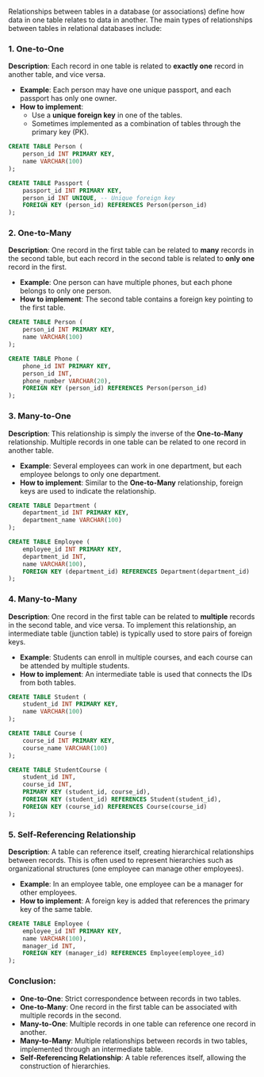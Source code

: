 Relationships between tables in a database (or associations) define how data in one table relates to data in another. The main types of relationships between tables in relational databases include:

### 1. **One-to-One**

**Description**: Each record in one table is related to **exactly one** record in another table, and vice versa.

- **Example**: Each person may have one unique passport, and each passport has only one owner.
- **How to implement**:
    - Use a **unique foreign key** in one of the tables.
    - Sometimes implemented as a combination of tables through the primary key (PK).
```sql
CREATE TABLE Person (
    person_id INT PRIMARY KEY,
    name VARCHAR(100)
);

CREATE TABLE Passport (
    passport_id INT PRIMARY KEY,
    person_id INT UNIQUE, -- Unique foreign key
    FOREIGN KEY (person_id) REFERENCES Person(person_id)
);
```

### 2. **One-to-Many**

**Description**: One record in the first table can be related to **many** records in the second table, but each record in the second table is related to **only one** record in the first.

- **Example**: One person can have multiple phones, but each phone belongs to only one person.
- **How to implement**: The second table contains a foreign key pointing to the first table.
```sql
CREATE TABLE Person (
    person_id INT PRIMARY KEY,
    name VARCHAR(100)
);

CREATE TABLE Phone (
    phone_id INT PRIMARY KEY,
    person_id INT,
    phone_number VARCHAR(20),
    FOREIGN KEY (person_id) REFERENCES Person(person_id)
);
```

### 3. **Many-to-One**

**Description**: This relationship is simply the inverse of the **One-to-Many** relationship. Multiple records in one table can be related to one record in another table.

- **Example**: Several employees can work in one department, but each employee belongs to only one department.
- **How to implement**: Similar to the **One-to-Many** relationship, foreign keys are used to indicate the relationship.
```sql
CREATE TABLE Department (
    department_id INT PRIMARY KEY,
    department_name VARCHAR(100)
);

CREATE TABLE Employee (
    employee_id INT PRIMARY KEY,
    department_id INT,
    name VARCHAR(100),
    FOREIGN KEY (department_id) REFERENCES Department(department_id)
);
```

### 4. **Many-to-Many**

**Description**: One record in the first table can be related to **multiple** records in the second table, and vice versa. To implement this relationship, an intermediate table (junction table) is typically used to store pairs of foreign keys.

- **Example**: Students can enroll in multiple courses, and each course can be attended by multiple students.
- **How to implement**: An intermediate table is used that connects the IDs from both tables.

```sql
CREATE TABLE Student (
    student_id INT PRIMARY KEY,
    name VARCHAR(100)
);

CREATE TABLE Course (
    course_id INT PRIMARY KEY,
    course_name VARCHAR(100)
);

CREATE TABLE StudentCourse (
    student_id INT,
    course_id INT,
    PRIMARY KEY (student_id, course_id),
    FOREIGN KEY (student_id) REFERENCES Student(student_id),
    FOREIGN KEY (course_id) REFERENCES Course(course_id)
);
```

### 5. **Self-Referencing Relationship**

**Description**: A table can reference itself, creating hierarchical relationships between records. This is often used to represent hierarchies such as organizational structures (one employee can manage other employees).

- **Example**: In an employee table, one employee can be a manager for other employees.
- **How to implement**: A foreign key is added that references the primary key of the same table.

```sql
CREATE TABLE Employee (
    employee_id INT PRIMARY KEY,
    name VARCHAR(100),
    manager_id INT,
    FOREIGN KEY (manager_id) REFERENCES Employee(employee_id)
);
```

### Conclusion:

- **One-to-One**: Strict correspondence between records in two tables.
- **One-to-Many**: One record in the first table can be associated with multiple records in the second.
- **Many-to-One**: Multiple records in one table can reference one record in another.
- **Many-to-Many**: Multiple relationships between records in two tables, implemented through an intermediate table.
- **Self-Referencing Relationship**: A table references itself, allowing the construction of hierarchies.